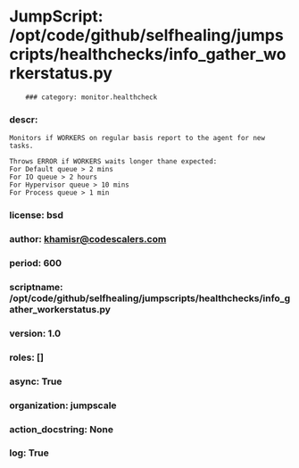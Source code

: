 
# JumpScript: /opt/code/github/selfhealing/jumpscripts/healthchecks/info_gather_workerstatus.py
        ### category: monitor.healthcheck
### descr: 
```
Monitors if WORKERS on regular basis report to the agent for new tasks.

Throws ERROR if WORKERS waits longer thane expected:
For Default queue > 2 mins
For IO queue > 2 hours
For Hypervisor queue > 10 mins
For Process queue > 1 min

```
### license: bsd
### author: khamisr@codescalers.com
### period: 600
### scriptname: /opt/code/github/selfhealing/jumpscripts/healthchecks/info_gather_workerstatus.py
### version: 1.0
### roles: []
### async: True
### organization: jumpscale
### action_docstring: None
### log: True
